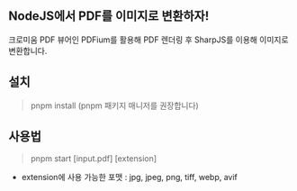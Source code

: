 ## NodeJS에서 PDF를 이미지로 변환하자!
크로미움 PDF 뷰어인 PDFium를 활용해 PDF 렌더링 후 SharpJS를 이용해 이미지로 변환합니다.

## 설치
> pnpm install (pnpm 패키지 매니저를 권장합니다)

## 사용법
> pnpm start [input.pdf] [extension]

* extension에 사용 가능한 포맷 : jpg, jpeg, png, tiff, webp, avif